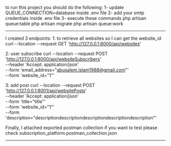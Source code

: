 
to run this project you should do the following:
1- update QUEUE_CONNECTION=database inside .env file
2- add your smtp credentials inside .env file 
3- execute these commands
php artisan queue:table
php artisan migrate
php artisan queue:work

------------------
I created 3 endpoints:
1: to retrieve all websites so I can get the website_id
curl --location --request GET 'http://127.0.0.1:8000/api/websites'

2: user subscribe
curl --location --request POST 'http://127.0.0.1:8000/api/websiteSubscribers' \
--header 'Accept: application/json' \
--form 'email_address="abusalem.islam1988@gmail.com"' \
--form 'website_id="1"'

3: add post
curl --location --request POST 'http://127.0.0.1:8001/api/websitePosts' \
--header 'Accept: application/json' \
--form 'title="title"' \
--form 'website_id="1"' \
--form 'description="descriptiondescriptiondescriptiondescriptiondescription"'


Finally, I attached exported postman collection if you want to test
please check subscription_platform.postman_collection.json
******************
